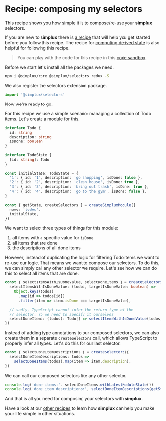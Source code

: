 # Recipe: composing my selectors

This recipe shows you how simple it is to compose/re-use your **simplux** selectors.

If you are new to **simplux** there is [a recipe](../../basics/getting-started#readme) that will help you get started before you follow this recipe. The recipe for [computing derived state](../../basics/computing-derived-state#readme) is also helpful for following this recipe.

> You can play with the code for this recipe in this [code sandbox](https://codesandbox.io/s/github/MrWolfZ/simplux/tree/master/recipes/advanced/composing-selectors).

Before we start let's install all the packages we need.

```sh
npm i @simplux/core @simplux/selectors redux -S
```

We also register the selectors extension package.

```ts
import '@simplux/selectors'
```

Now we're ready to go.

For this recipe we use a simple scenario: managing a collection of Todo items. Let's create a module for this.

```ts
interface Todo {
  id: string
  description: string
  isDone: boolean
}

interface TodoState {
  [id: string]: Todo
}

const initialState: TodoState = {
  '1': { id: '1', description: 'go shopping', isDone: false },
  '2': { id: '2', description: 'clean house', isDone: true },
  '3': { id: '3', description: 'bring out trash', isDone: true },
  '4': { id: '4', description: 'go to the gym', isDone: false },
}

const { getState, createSelectors } = createSimpluxModule({
  name: 'todos',
  initialState,
})
```

We want to select three types of things for this module:

1. all items with a specific value for `isDone`
2. all items that are done
3. the descriptions of all done items

However, instead of duplicating the logic for filtering Todo items we want to re-use our logic. That means we want to compose our selectors. To do this, we can simply call any other selector we require. Let's see how we can do this to select all items that are done.

```ts
const { selectItemsWithIsDoneValue, selectDoneItems } = createSelectors({
  selectItemsWithIsDoneValue: (todos, targetIsDoneValue: boolean) =>
    Object.keys(todos)
      .map(id => todos[id])
      .filter(item => item.isDone === targetIsDoneValue),

  // sadly, TypeScript cannot infer the return type of the
  // selector, so we need to specify it ourselves
  selectDoneItems: (todos): Todo[] => selectItemsWithIsDoneValue(todos, true),
})
```

Instead of adding type annotations to our composed selectors, we can also create them in a separate `createSelectors` call, which allows TypeScript to properly infer all types. Let's do this for our last selector.

```ts
const { selectDoneItemDescriptions } = createSelectors({
  selectDoneItemDescriptions: todos =>
    selectDoneItems(todos).map(item => item.description),
})
```

We can call our composed selectors like any other selector.

```ts
console.log('done items:', selectDoneItems.withLatestModuleState())
console.log('done item descriptions:', selectDoneItemDescriptions(getState()))
```

And that is all you need for composing your selectors with **simplux**.

Have a look at our [other recipes](../../../../..#recipes) to learn how **simplux** can help you make your life simple in other situations.
